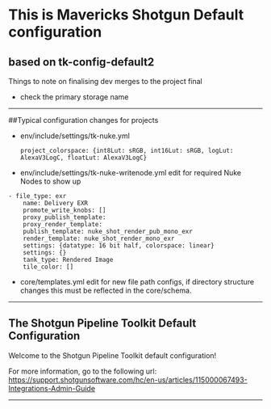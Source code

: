 # This is Mavericks Shotgun Default configuration
## based on tk-config-default2

Things to note on finalising dev merges to the project final
- check the primary storage name

----
##Typical configuration changes for projects
- env/include/settings/tk-nuke.yml

    ``project_colorspace: {int8Lut: sRGB, int16Lut: sRGB, logLut: AlexaV3LogC, floatLut: AlexaV3LogC}``
- env/include/settings/tk-nuke-writenode.yml
        edit for required Nuke Nodes to show up
        
```   
- file_type: exr
    name: Delivery EXR
    promote_write_knobs: []
    proxy_publish_template:
    proxy_render_template:
    publish_template: nuke_shot_render_pub_mono_exr
    render_template: nuke_shot_render_mono_exr
    settings: {datatype: 16 bit half, colorspace: linear}
    settings: {}
    tank_type: Rendered Image
    tile_color: []
 ```
- core/templates.yml
        edit for new file path configs, if directory structure changes this must be reflected in the core/schema.


-------------------------------------------------------------------------
The Shotgun Pipeline Toolkit Default Configuration
-------------------------------------------------------------------------

Welcome to the Shotgun Pipeline Toolkit default configuration! 

For more information, go to the following url:
https://support.shotgunsoftware.com/hc/en-us/articles/115000067493-Integrations-Admin-Guide

-------------------------------------------------------------------------
